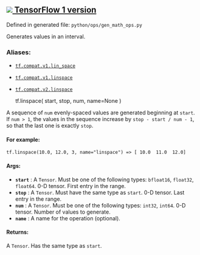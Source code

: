 [ ![](https://tensorflow.google.cn/images/tf_logo_32px.png) TensorFlow 1
version](/versions/r1.15/api_docs/python/tf/linspace)  
---  
  
Defined in generated file: `python/ops/gen_math_ops.py`

Generates values in an interval.

### Aliases:

  * [`tf.compat.v1.lin_space`](/api_docs/python/tf/linspace)
  * [`tf.compat.v1.linspace`](/api_docs/python/tf/linspace)
  * [`tf.compat.v2.linspace`](/api_docs/python/tf/linspace)

    
    
    tf.linspace(
        start,
        stop,
        num,
        name=None
    )
    

A sequence of `num` evenly-spaced values are generated beginning at `start`.
If `num > 1`, the values in the sequence increase by `stop - start / num - 1`,
so that the last one is exactly `stop`.

#### For example:

    
    
    tf.linspace(10.0, 12.0, 3, name="linspace") => [ 10.0  11.0  12.0]
    

#### Args:

  * **`start`** : A `Tensor`. Must be one of the following types: `bfloat16`, `float32`, `float64`. 0-D tensor. First entry in the range.
  * **`stop`** : A `Tensor`. Must have the same type as `start`. 0-D tensor. Last entry in the range.
  * **`num`** : A `Tensor`. Must be one of the following types: `int32`, `int64`. 0-D tensor. Number of values to generate.
  * **`name`** : A name for the operation (optional).

#### Returns:

A `Tensor`. Has the same type as `start`.

